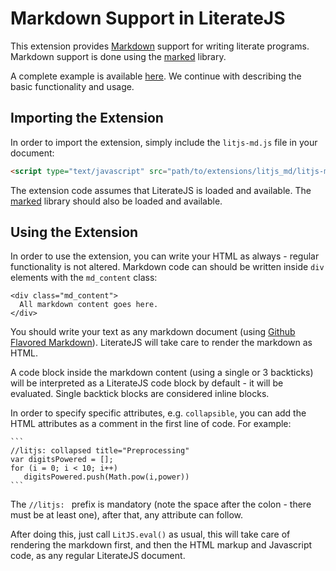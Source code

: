 
# Markdown Support in LiterateJS

This extension provides [Markdown](https://en.wikipedia.org/wiki/Markdown) support for writing literate programs.
Markdown support is done using the [marked](https://github.com/chjj/marked) library.

A complete example is available [here](https://github.com/slior/LiterateJS/blob/master/examples/markdown_example.html).
We continue with describing the basic functionality and usage.

## Importing the Extension

In order to import the extension, simply include the `litjs-md.js` file in your document:
``` html
<script type="text/javascript" src="path/to/extensions/litjs_md/litjs-md.js"></script>
```

The extension code assumes that LiterateJS is loaded and available.
The [marked](https://github.com/chjj/marked) library should also be loaded and available.

## Using the Extension

In order to use the extension, you can write your HTML as always - regular functionality is not altered. Markdown code can should be written inside `div` elements with the `md_content` class:

```
<div class="md_content">
  All markdown content goes here.
</div>
```

You should write your text as any markdown document (using [Github Flavored Markdown](https://help.github.com/articles/markdown-basics/)). LiterateJS will take care to render the markdown as HTML.

A code block inside the markdown content (using a single or 3 backticks) will be interpreted as a LiterateJS code block by default - it will be evaluated. Single backtick blocks are considered inline blocks.

In order to specify specific attributes, e.g. `collapsible`, you can add the HTML attributes as a comment in the first line of code.
For example:



    ```
    //litjs: collapsed title="Preprocessing"
    var digitsPowered = [];
    for (i = 0; i < 10; i++)
       digitsPowered.push(Math.pow(i,power))
    ```


The `//litjs: ` prefix is mandatory (note the space after the colon - there must be at least one), after that, any attribute can follow.

After doing this, just call `LitJS.eval()` as usual, this will take care of rendering the markdown first, and then the HTML markup and Javascript code, as any regular LiterateJS document.
